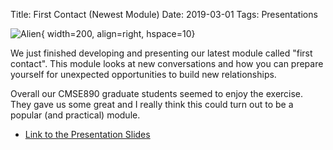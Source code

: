 Title: First Contact (Newest Module)
Date: 2019-03-01
Tags: Presentations

![Alien](//colbrydi.github.io/cyberambassadors/images/alien.png){ width=200, align=right, hspace=10}

We just finished developing and presenting our latest module called "first contact".  This module looks at new conversations and how you can prepare yourself for unexpected opportunities to build new relationships.  

Overall our CMSE890 graduate students seemed to enjoy the exercise. They gave us some great and I really think this could turn out to be a popular (and practical) module.

- [Link to the Presentation Slides](https://docs.google.com/presentation/d/1oMQG3tFYalsdjnjd-7o9PbK9s9cjW1SuayrUXLhN4d4/edit?usp=sharing)
